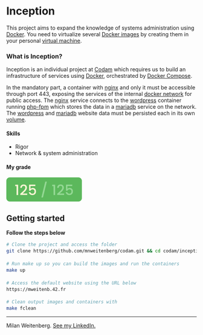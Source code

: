 # Inception
This project aims to expand the knowledge of systems administration using [Docker](https://en.wikipedia.org/wiki/Docker_(software)).
You need to virtualize several [Docker images](https://www.techtarget.com/searchitoperations/definition/Docker-image) by creating them in your personal [virtual machine](https://www.vmware.com/topics/glossary/content/virtual-machine.html).

### What is Inception?
Inception is an individual project at [Codam](codam.nl) which requires us to build an infrastructure of services using [Docker](https://docs.docker.com/get-started/overview/), orchestrated by [Docker Compose](https://docs.docker.com/compose/).

In the mandatory part, a container with [nginx](https://www.nginx.com/resources/glossary/nginx/) and only it must be accessible through port 443, exposing the services of the internal [docker network](https://docs.docker.com/network/) for public access. The [nginx](https://www.nginx.com/resources/glossary/nginx/) service connects to the [wordpress](https://en.wikipedia.org/wiki/WordPress) container running [php-fpm](https://www.php.net/manual/en/install.fpm.php) which stores the data in a [mariadb](https://en.wikipedia.org/wiki/MariaDB) service on the network. The [wordpress](https://en.wikipedia.org/wiki/WordPress) and [mariadb](https://en.wikipedia.org/wiki/MariaDB) website data must be persisted each in its own [volume](https://docs.docker.com/storage/volumes/).

#### Skills
- Rigor
- Network & system administration

#### My grade
<img src="../img/score125.png" width="200" height="64"/>


## Getting started
**Follow the steps below**
```bash
# Clone the project and access the folder
git clone https://github.com/mnweitenberg/codam.git && cd codam/inception

# Run make up so you can build the images and run the containers
make up

# Access the default website using the URL below
https://mweitenb.42.fr

# Clean output images and containers with
make fclean

```

---

Milan Weitenberg. [See my LinkedIn.](https://www.linkedin.com/in/mnweitenberg/)